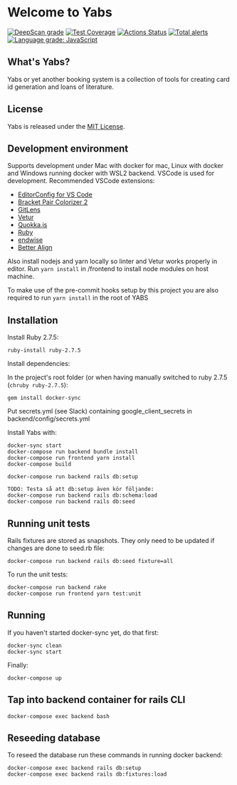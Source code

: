 # Welcome to Yabs

[![DeepScan grade](https://deepscan.io/api/teams/12020/projects/14980/branches/290973/badge/grade.svg)](https://deepscan.io/dashboard#view=project&tid=12020&pid=14980&bid=290973)
[![Test Coverage](https://api.codeclimate.com/v1/badges/d8dce4a40b65883e996b/test_coverage)](https://codeclimate.com/github/itggot-TE4/Yabs/test_coverage)
[![Actions Status](https://github.com/itggot-TE4/Yabs/workflows/Integration/badge.svg)](https://github.com/itggot-TE4/Yabs/actions)
[![Total alerts](https://img.shields.io/lgtm/alerts/g/itggot-TE4/Yabs.svg?logo=lgtm&logoWidth=18)](https://lgtm.com/projects/g/itggot-TE4/Yabs/alerts/)
[![Language grade: JavaScript](https://img.shields.io/lgtm/grade/javascript/g/itggot-TE4/Yabs.svg?logo=lgtm&logoWidth=18)](https://lgtm.com/projects/g/itggot-TE4/Yabs/context:javascript)

## What's Yabs?

Yabs or yet another booking system is a collection of tools for creating card id generation and loans of literature.

## License

Yabs is released under the [MIT License](https://opensource.org/licenses/MIT).

## Development environment

Supports development under Mac with docker for mac, Linux with docker and Windows running docker with WSL2 backend. VSCode is used for development. Recommended VSCode extensions:

- [EditorConfig for VS Code](https://marketplace.visualstudio.com/items?itemName=EditorConfig.EditorConfig)
- [Bracket Pair Colorizer 2](https://marketplace.visualstudio.com/items?itemName=CoenraadS.bracket-pair-colorizer-2)
- [GitLens](https://marketplace.visualstudio.com/items?itemName=eamodio.gitlens)
- [Vetur](https://marketplace.visualstudio.com/items?itemName=octref.vetur)
- [Quokka.js](https://marketplace.visualstudio.com/items?itemName=WallabyJs.quokka-vscode)
- [Ruby](https://marketplace.visualstudio.com/items?itemName=rebornix.ruby)
- [endwise](https://marketplace.visualstudio.com/items?itemName=kaiwood.endwise)
- [Better Align](https://marketplace.visualstudio.com/items?itemName=wwm.better-align)

Also install nodejs and yarn locally so linter and Vetur works properly in editor. Run `yarn install` in /frontend to install node modules on host machine.

To make use of the pre-commit hooks setup by this project you are also required to run `yarn install` in the root of YABS

## Installation

Install Ruby 2.7.5:

```console
ruby-install ruby-2.7.5
```

Install dependencies:

In the project's root folder (or when having manually switched to ruby 2.7.5 (`chruby ruby-2.7.5`):

```console
gem install docker-sync
```

Put secrets.yml (see Slack) containing google_client_secrets in backend/config/secrets.yml

Install Yabs with:

```console
docker-sync start
docker-compose run backend bundle install
docker-compose run frontend yarn install
docker-compose build

docker-compose run backend rails db:setup

TODO: Testa så att db:setup även kör följande:
docker-compose run backend rails db:schema:load
docker-compose run backend rails db:seed
```


## Running unit tests

Rails fixtures are stored as snapshots. They only need to be updated if changes are done to seed.rb file:

```console
docker-compose run backend rails db:seed fixture=all
```

To run the unit tests:

```console
docker-compose run backend rake
docker-compose run frontend yarn test:unit
```

## Running

If you haven't started docker-sync yet, do that first:

```console
docker-sync clean
docker-sync start
```

Finally:

```console
docker-compose up
```

## Tap into backend container for rails CLI

``` console
docker-compose exec backend bash
```

## Reseeding database

To reseed the database run these commands in running docker backend:

``` console
docker-compose exec backend rails db:setup
docker-compose exec backend rails db:fixtures:load
```
